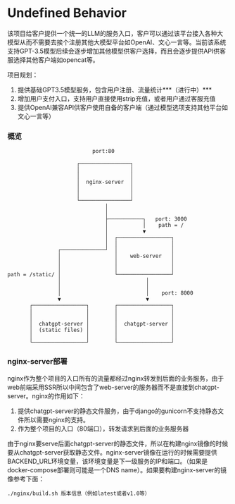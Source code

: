# Undefined Behavior

该项目给客户提供一个统一的LLM的服务入口，客户可以通过该平台接入各种大模型从而不需要去挨个注册其他大模型平台如OpenAI、文心一言等。当前该系统支持GPT-3.5模型后续会逐步增加其他模型供客户选择，而且会逐步提供API供客服选择其他客户端如opencat等。

项目规划：

1. 提供基础GPT3.5模型服务，包含用户注册、流量统计***（进行中）***
2. 增加用户支付入口，支持用户直接使用strip充值，或者用户通过客服充值
3. 提供OpenAI兼容API供客户使用自备的客户端（通过模型选项支持其他平台如文心一言等）

### 概览

```
                           port:80

                      ┌────────────────┐
                      │                │
                      │                │
                      │  nginx-server  │
                      │                │
                      │                │
                      └────────────────┘
                               │
                               │
                               ├───────────┐   port: 3000
                               │           │    path = /
                               │           ▼
                               │  ┌─────────────────┐
                               │  │                 │
                ┌──────────────┘  │                 │
                │                 │    web-server   │
                │                 │                 │
                │                 │                 │
path = /static/ │                 └─────────────────┘
                │                           │
                │                           │
                │                           │    port: 8000
                ▼                           ▼
       ┌─────────────────┐        ┌─────────────────┐
       │                 │        │                 │
       │                 │        │                 │
       │  chatgpt-server │        │  chatgpt-server │
       │  (static files) │        │                 │
       │                 │        │                 │
       └─────────────────┘        └─────────────────┘
```

### nginx-server部署

nginx作为整个项目的入口所有的流量都经过nginx转发到后面的业务服务，由于web前端采用SSR所以中间包含了web-server的服务器而不是直接到chatgpt-server。nginx的作用如下：

1. 提供chatgpt-server的静态文件服务，由于django的gunicorn不支持静态文件所以需要nginx的支持。
2. 作为整个项目的入口（80端口），转发请求到后面的业务服务器

由于nginx要serve后面chatgpt-server的静态文件，所以在构建nginx镜像的时候要从chatgpt-server获取静态文件。nginx-server镜像在运行的时候需要提供BACKEND_URL环境变量，该环境变量是下一级服务的IP和端口。（如果是docker-compose部署则可能是一个DNS name）。如果要构建nginx-server的镜像参考下面：

```
./nginx/build.sh 版本信息（例如latest或者v1.0等）
```

